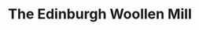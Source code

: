 ---
title: "The Edinburgh Woollen Mill"
url: /christchurch/the-edinburgh-woollen-mill/
shop: Kleidung
---